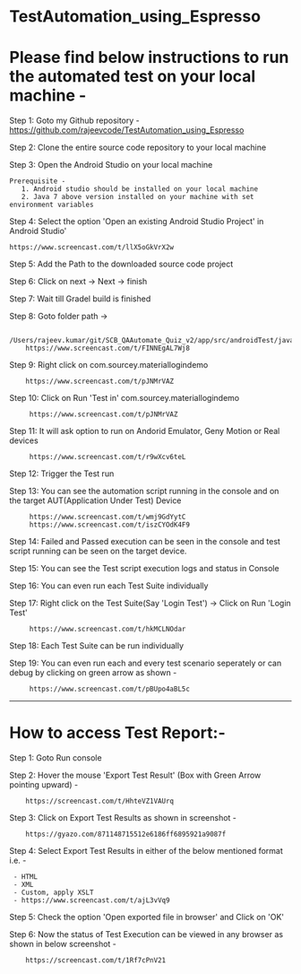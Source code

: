 # TestAutomation_using_Espresso

# Please find below instructions to run the automated test on your local machine -

Step 1: Goto my Github repository - https://github.com/rajeevcode/TestAutomation_using_Espresso

Step 2: Clone the entire source code repository to your local machine

Step 3: Open the Android Studio on your local machine
       
	Prerequisite - 
       1. Android studio should be installed on your local machine
       2. Java 7 above version installed on your machine with set environment variables

Step 4: Select the option 'Open an existing Android Studio Project' in Android Studio'
        
	https://www.screencast.com/t/llX5oGkVrX2w

Step 5: Add the Path to the downloaded source code project

Step 6: Click on next -> Next -> finish 

Step 7: Wait till Gradel build is finished 

Step 8: Goto folder path ->

        /Users/rajeev.kumar/git/SCB_QAAutomate_Quiz_v2/app/src/androidTest/java/com/sourcey/materiallogindemo
        https://www.screencast.com/t/FINNEgAL7Wj8

Step 9: Right click on com.sourcey.materiallogindemo 

        https://www.screencast.com/t/pJNMrVAZ

Step 10: Click on Run 'Test in' com.sourcey.materiallogindemo 

         https://www.screencast.com/t/pJNMrVAZ

Step 11: It will ask option to run on Andorid Emulator, Geny Motion or Real devices 

         https://www.screencast.com/t/r9wXcv6teL

Step 12: Trigger the Test run

Step 13: You can see the automation script running in the console and on the target AUT(Application Under Test) Device

         https://www.screencast.com/t/wmj9GdYytC
         https://www.screencast.com/t/iszCYOdK4F9

Step 14: Failed and Passed execution can be seen in the console and test script running can be seen on the target device.

Step 15:  You can see the Test script execution logs and status in Console

Step 16: You can even run each Test Suite individually 
         
Step 17: Right click on the Test Suite(Say 'Login Test') -> Click on Run 'Login Test'

         https://www.screencast.com/t/hkMCLNOdar

Step 18: Each Test Suite can be run individually

Step 19: You can even run each and every test scenario seperately or can debug by clicking on green arrow as shown - 

         https://www.screencast.com/t/pBUpo4aBL5c

------------------------------------------------------------

# How to access Test Report:-

Step 1: Goto Run console

Step 2: Hover the mouse 'Export Test Result' (Box with Green Arrow pointing upward) - 

        https://screencast.com/t/HhteVZ1VAUrq

Step 3: Click on Export Test Results as shown in screenshot - 

        https://gyazo.com/871148715512e6186ff6895921a9087f

Step 4: Select Export Test Results in either of the below mentioned format  i.e. - 
     
     - HTML
     - XML
     - Custom, apply XSLT 
     - https://www.screencast.com/t/ajL3vVq9

Step 5: Check the option 'Open exported file in browser' and Click on 'OK'
        
Step 6: Now the status of Test Execution can be viewed in any browser as shown in below screenshot - 

        https://screencast.com/t/1Rf7cPnV21
